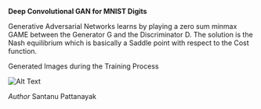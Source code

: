 **Deep Convolutional GAN for MNIST Digits**



Generative Adversarial Networks learns by playing a zero sum minmax GAME between the Generator G and the Discriminator D.
The solution is the Nash equilibrium which is basically a Saddle point with respect to the Cost function.


Generated Images during the Training Process



 

![Alt Text](https://github.com/santanupattanayak1/ML_DS_Catalog-/tree/master/DCGAN%20for%20MNIST/DCGAN_MNIST_training_images_evolution/gan_mnist.gif)


*Author*
Santanu Pattanayak






